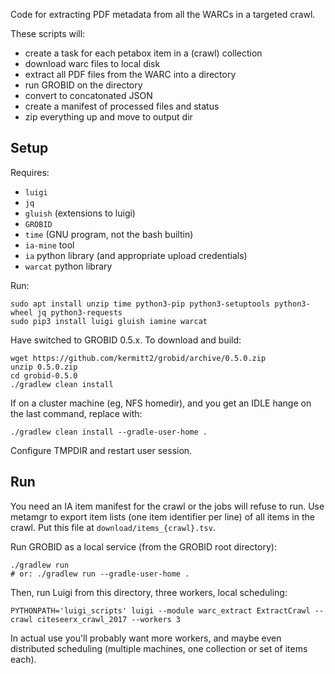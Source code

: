 
Code for extracting PDF metadata from all the WARCs in a targeted crawl.

These scripts will:
- create a task for each petabox item in a (crawl) collection
- download warc files to local disk
- extract all PDF files from the WARC into a directory
- run GROBID on the directory
- convert to concatonated JSON
- create a manifest of processed files and status
- zip everything up and move to output dir

## Setup

Requires:

- `luigi`
- `jq`
- `gluish` (extensions to luigi)
- `GROBID`
- `time` (GNU program, not the bash builtin)
- `ia-mine` tool
- `ia` python library (and appropriate upload credentials)
- `warcat` python library

Run:

    sudo apt install unzip time python3-pip python3-setuptools python3-wheel jq python3-requests
    sudo pip3 install luigi gluish iamine warcat

Have switched to GROBID 0.5.x. To download and build:

    wget https://github.com/kermitt2/grobid/archive/0.5.0.zip
    unzip 0.5.0.zip
    cd grobid-0.5.0
    ./gradlew clean install

If on a cluster machine (eg, NFS homedir), and you get an IDLE hange on the
last command, replace with:

    ./gradlew clean install --gradle-user-home .

Configure TMPDIR and restart user session.

## Run

You need an IA item manifest for the crawl or the jobs will refuse to run. Use
metamgr to export item lists (one item identifier per line) of all items in the
crawl. Put this file at `download/items_{crawl}.tsv`.

Run GROBID as a local service (from the GROBID root directory):

    ./gradlew run
    # or: ./gradlew run --gradle-user-home .

Then, run Luigi from this directory, three workers, local scheduling:

    PYTHONPATH='luigi_scripts' luigi --module warc_extract ExtractCrawl --crawl citeseerx_crawl_2017 --workers 3

In actual use you'll probably want more workers, and maybe even distributed
scheduling (multiple machines, one collection or set of items each).

